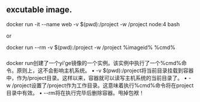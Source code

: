 ## excutable image.
docker run -it --name web -v $(pwd):/project -w /project node:4 bash

or

docker run --rm -v $(pwd):/project -w /project %imageid% %cmd%
### 
docker run创建了一个yi'ge镜像的一个实例。该实例中执行了一个%cmd%命令。原则上，这不会影响主机系统。 
• -v $(pwd):/project将当前目录挂载到容器中，作为/project目录。这样以来，容器就可以读写主机系统的当前目录了。 
• -w /project设置了/project作为工作目录。这意味着执行%cmd%命令将在project目录中有效。 
• --rm将在执行完毕后删除容器。甩掉包袱！ 
